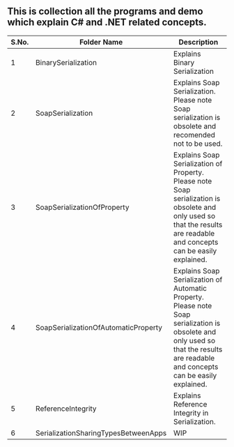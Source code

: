 This is collection all the programs and demo which explain C# and .NET related concepts.
----------------------------------------------------------------------------------------

S.No.|Folder Name|Description
-----|-----------|-----------
1|BinarySerialization|Explains Binary Serialization
2|SoapSerialization|Explains Soap Serialization. Please note Soap serialization is obsolete and recomended not to be used.
3|SoapSerializationOfProperty|Explains Soap Serialization of Property. Please note Soap serialization is obsolete and only used so that the results are readable and concepts can be easily explained.
4|SoapSerializationOfAutomaticProperty|Explains Soap Serialization of Automatic Property. Please note Soap serialization is obsolete and only used so that the results are readable and concepts can be easily explained.
5|ReferenceIntegrity|Explains Reference Integrity in Serialization.
6|SerializationSharingTypesBetweenApps|WIP
